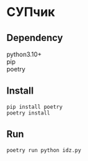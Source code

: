 # СУПчик
## Dependency
python3.10+  
pip  
poetry  

## Install
```
pip install poetry
poetry install
```

## Run
```
poetry run python idz.py
```
